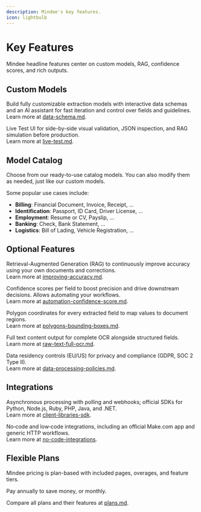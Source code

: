 ```yaml
---
description: Mindee's key features.
icon: lightbulb
---
```


# Key Features

Mindee headline features center on custom models, RAG, confidence scores, and rich outputs.

## Custom Models

Build fully customizable extraction models with interactive data schemas and an AI assistant for fast iteration and control over fields and guidelines.\
Learn more at [data-schema.md](../models/data-schema.md "mention").

Live Test UI for side-by-side visual validation, JSON inspection, and RAG simulation before production.\
Learn more at [live-test.md](../models/live-test.md "mention").

## Model Catalog

Choose from our ready-to-use catalog models. You can also modify them as needed, just like our custom models.

Some popular use cases include:

* **Billing**: Financial Document, Invoice, Receipt, ...
* **Identification**: Passport, ID Card, Driver License, ...
* **Employment**: Resume or CV, Payslip, ...
* **Banking**: Check, Bank Statement, ...
* **Logistics**: Bill of Lading, Vehicle Registration, ...

## Optional Features

Retrieval-Augmented Generation (RAG) to continuously improve accuracy using your own documents and corrections.\
Learn more at [improving-accuracy.md](../models/optional-features/improving-accuracy.md "mention").

Confidence scores per field to boost precision and drive downstream decisions. Allows automating your workflows.\
Learn more at [automation-confidence-score.md](../models/optional-features/automation-confidence-score.md "mention").

Polygon coordinates for every extracted field to map values to document regions.\
Learn more at [polygons-bounding-boxes.md](../models/optional-features/polygons-bounding-boxes.md "mention").

Full text content output for complete OCR alongside structured fields.\
Learn more at [raw-text-full-ocr.md](../models/optional-features/raw-text-full-ocr.md "mention").

Data residency controls (EU/US) for privacy and compliance (GDPR, SOC 2 Type II).\
Learn more at [data-processing-policies.md](../models/data-processing-policies.md "mention").

## Integrations

Asynchronous processing with polling and webhooks; official SDKs for Python, Node.js, Ruby, PHP, Java, and .NET.\
Learn more at [client-libraries-sdk](../integrations/client-libraries-sdk/ "mention").

No‑code and low‑code integrations, including an official Make.com app and generic HTTP workflows.\
Learn more at [no-code-integrations](../integrations/no-code-integrations/ "mention").

## Flexible Plans

Mindee pricing is plan-based with included pages, overages, and feature tiers.

Pay annually to save money, or monthly.

Compare all plans and their features at [plans.md](../account-management/plans.md "mention").

